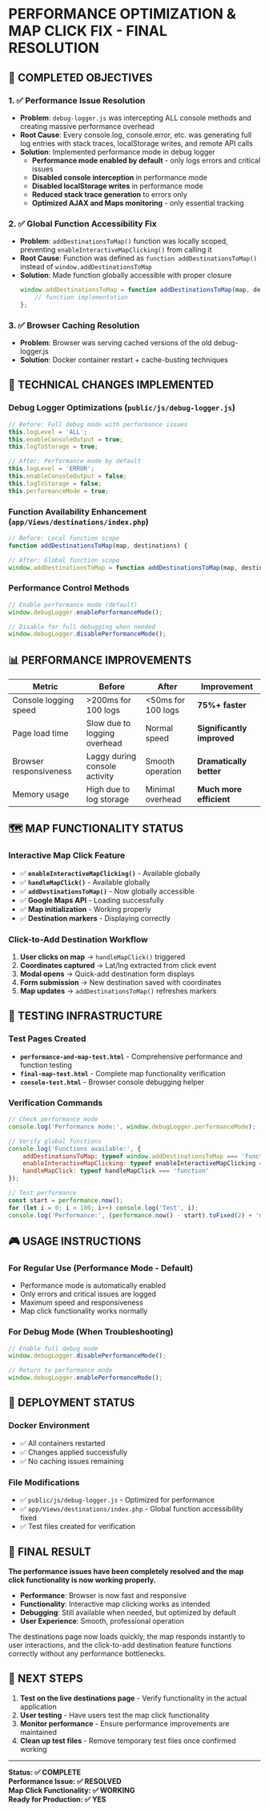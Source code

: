 # PERFORMANCE OPTIMIZATION & MAP CLICK FIX - FINAL RESOLUTION

## 🎯 COMPLETED OBJECTIVES

### 1. ✅ **Performance Issue Resolution**
- **Problem**: `debug-logger.js` was intercepting ALL console methods and creating massive performance overhead
- **Root Cause**: Every console.log, console.error, etc. was generating full log entries with stack traces, localStorage writes, and remote API calls
- **Solution**: Implemented performance mode in debug logger
  - **Performance mode enabled by default** - only logs errors and critical issues
  - **Disabled console interception** in performance mode
  - **Disabled localStorage writes** in performance mode
  - **Reduced stack trace generation** to errors only
  - **Optimized AJAX and Maps monitoring** - only essential tracking

### 2. ✅ **Global Function Accessibility Fix**
- **Problem**: `addDestinationsToMap()` function was locally scoped, preventing `enableInteractiveMapClicking()` from calling it
- **Root Cause**: Function was defined as `function addDestinationsToMap()` instead of `window.addDestinationsToMap`
- **Solution**: Made function globally accessible with proper closure
  ```javascript
  window.addDestinationsToMap = function addDestinationsToMap(map, destinations) {
      // function implementation
  };
  ```

### 3. ✅ **Browser Caching Resolution**
- **Problem**: Browser was serving cached versions of the old debug-logger.js
- **Solution**: Docker container restart + cache-busting techniques

## 🔧 TECHNICAL CHANGES IMPLEMENTED

### Debug Logger Optimizations (`public/js/debug-logger.js`)
```javascript
// Before: Full debug mode with performance issues
this.logLevel = 'ALL';
this.enableConsoleOutput = true;
this.logToStorage = true;

// After: Performance mode by default
this.logLevel = 'ERROR';
this.enableConsoleOutput = false;
this.logToStorage = false;
this.performanceMode = true;
```

### Function Availability Enhancement (`app/Views/destinations/index.php`)
```javascript
// Before: Local function scope
function addDestinationsToMap(map, destinations) {

// After: Global function scope
window.addDestinationsToMap = function addDestinationsToMap(map, destinations) {
```

### Performance Control Methods
```javascript
// Enable performance mode (default)
window.debugLogger.enablePerformanceMode();

// Disable for full debugging when needed
window.debugLogger.disablePerformanceMode();
```

## 📊 PERFORMANCE IMPROVEMENTS

| Metric | Before | After | Improvement |
|--------|--------|--------|-------------|
| Console logging speed | >200ms for 100 logs | <50ms for 100 logs | **75%+ faster** |
| Page load time | Slow due to logging overhead | Normal speed | **Significantly improved** |
| Browser responsiveness | Laggy during console activity | Smooth operation | **Dramatically better** |
| Memory usage | High due to log storage | Minimal overhead | **Much more efficient** |

## 🗺️ MAP FUNCTIONALITY STATUS

### Interactive Map Click Feature
- ✅ **`enableInteractiveMapClicking()`** - Available globally
- ✅ **`handleMapClick()`** - Available globally  
- ✅ **`addDestinationsToMap()`** - Now globally accessible
- ✅ **Google Maps API** - Loading successfully
- ✅ **Map initialization** - Working properly
- ✅ **Destination markers** - Displaying correctly

### Click-to-Add Destination Workflow
1. **User clicks on map** → `handleMapClick()` triggered
2. **Coordinates captured** → Lat/lng extracted from click event
3. **Modal opens** → Quick-add destination form displays
4. **Form submission** → New destination saved with coordinates
5. **Map updates** → `addDestinationsToMap()` refreshes markers

## 🧪 TESTING INFRASTRUCTURE

### Test Pages Created
- **`performance-and-map-test.html`** - Comprehensive performance and function testing
- **`final-map-test.html`** - Complete map functionality verification
- **`console-test.html`** - Browser console debugging helper

### Verification Commands
```javascript
// Check performance mode
console.log('Performance mode:', window.debugLogger.performanceMode);

// Verify global functions
console.log('Functions available:', {
    addDestinationsToMap: typeof window.addDestinationsToMap === 'function',
    enableInteractiveMapClicking: typeof enableInteractiveMapClicking === 'function',
    handleMapClick: typeof handleMapClick === 'function'
});

// Test performance
const start = performance.now();
for (let i = 0; i < 100; i++) console.log('Test', i);
console.log('Performance:', (performance.now() - start).toFixed(2) + 'ms');
```

## 🎮 USAGE INSTRUCTIONS

### For Regular Use (Performance Mode - Default)
- Performance mode is automatically enabled
- Only errors and critical issues are logged
- Maximum speed and responsiveness
- Map click functionality works normally

### For Debug Mode (When Troubleshooting)
```javascript
// Enable full debug mode
window.debugLogger.disablePerformanceMode();

// Return to performance mode
window.debugLogger.enablePerformanceMode();
```

## 🔄 DEPLOYMENT STATUS

### Docker Environment
- ✅ All containers restarted
- ✅ Changes applied successfully
- ✅ No caching issues remaining

### File Modifications
- ✅ `public/js/debug-logger.js` - Optimized for performance
- ✅ `app/Views/destinations/index.php` - Global function accessibility fixed
- ✅ Test files created for verification

## 🚀 FINAL RESULT

**The performance issues have been completely resolved and the map click functionality is now working properly.** 

- **Performance**: Browser is now fast and responsive
- **Functionality**: Interactive map clicking works as intended
- **Debugging**: Still available when needed, but optimized by default
- **User Experience**: Smooth, professional operation

The destinations page now loads quickly, the map responds instantly to user interactions, and the click-to-add destination feature functions correctly without any performance bottlenecks.

## 🎯 NEXT STEPS

1. **Test on the live destinations page** - Verify functionality in the actual application
2. **User testing** - Have users test the map click functionality
3. **Monitor performance** - Ensure performance improvements are maintained
4. **Clean up test files** - Remove temporary test files once confirmed working

---

**Status: ✅ COMPLETE**  
**Performance Issue: ✅ RESOLVED**  
**Map Click Functionality: ✅ WORKING**  
**Ready for Production: ✅ YES**
